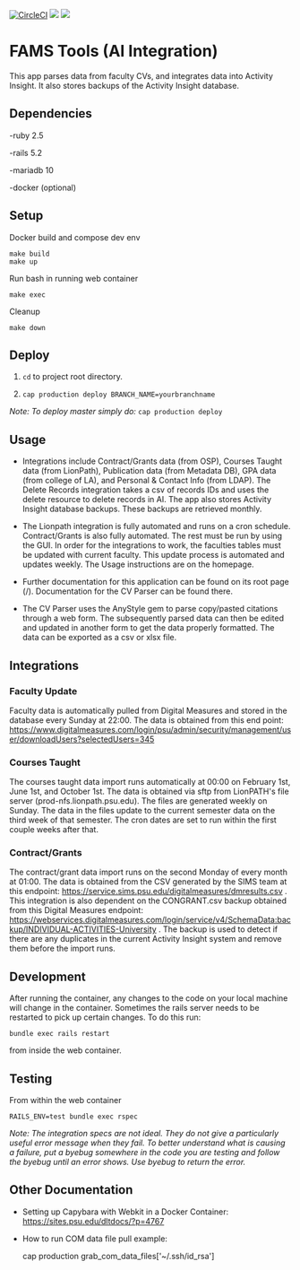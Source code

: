 [![CircleCI](https://circleci.com/gh/psu-stewardship/fams_tools.svg?style=svg)](https://circleci.com/gh/psu-stewardship/fams_tools)
<a href="https://codeclimate.com/github/psu-stewardship/fams_tools/test_coverage"><img src="https://api.codeclimate.com/v1/badges/34639426df49a5ab0419/test_coverage" /></a>
<a href="https://codeclimate.com/github/psu-stewardship/fams_tools/maintainability"><img src="https://api.codeclimate.com/v1/badges/34639426df49a5ab0419/maintainability" /></a>

# FAMS Tools (AI Integration)

This app parses data from faculty CVs, and integrates data into Activity Insight.  It also stores backups of the Activity Insight database.


## Dependencies

  -ruby 2.5
  
  -rails 5.2

  -mariadb 10
  
  -docker (optional)

## Setup

  Docker build and compose dev env
  
    make build
    make up
    
  Run bash in running web container
  
  `make exec`
  
  Cleanup
  
  `make down`
  
## Deploy

  1. `cd` to project root directory.

  2. `cap production deploy BRANCH_NAME=yourbranchname`

  *Note: To deploy master simply do:* `cap production deploy`

## Usage

  * Integrations include Contract/Grants data (from OSP), Courses Taught data (from LionPath), Publication data (from Metadata DB), GPA data (from college of LA), and Personal & Contact Info (from LDAP).  The Delete Records integration takes a csv of records IDs and uses the delete resource to delete records in AI.  The app also stores Activity Insight database backups.  These backups are retrieved monthly.
  
  * The Lionpath integration is fully automated and runs on a cron schedule.  Contract/Grants is also fully automated.  The rest must be run by using the GUI.  In order for the integrations to work, the faculties tables must be updated with current faculty.  This update process is automated and updates weekly.  The Usage instructions are on the homepage.
  
  * Further documentation for this application can be found on its root page (/).  Documentation for the CV Parser can be found there.
  
  * The CV Parser uses the AnyStyle gem to parse copy/pasted citations through a web form.  The subsequently parsed data can then be edited and updated in another form to get the data properly formatted.  The data can be exported as a csv or xlsx file.
  
## Integrations

### Faculty Update

Faculty data is automatically pulled from Digital Measures and stored in the database every Sunday at 22:00.  The data is obtained from this end point: https://www.digitalmeasures.com/login/psu/admin/security/management/user/downloadUsers?selectedUsers=345

### Courses Taught

The courses taught data import runs automatically at 00:00 on February 1st, June 1st, and October 1st.  The data is obtained via sftp from LionPATH's file server (prod-nfs.lionpath.psu.edu).  The files are generated weekly on Sunday.  The data in the files update to the current semester data on the third week of that semester.  The cron dates are set to run within the first couple weeks after that.

### Contract/Grants

The contract/grant data import runs on the second Monday of every month at 01:00.  The data is obtained from the CSV generated by the SIMS team at this endpoint: https://service.sims.psu.edu/digitalmeasures/dmresults.csv .  This integration is also dependent on the CONGRANT.csv backup obtained from this Digital Measures endpoint: https://webservices.digitalmeasures.com/login/service/v4/SchemaData:backup/INDIVIDUAL-ACTIVITIES-University .  The backup is used to detect if there are any duplicates in the current Activity Insight system and remove them before the import runs.
  
## Development

  After running the container, any changes to the code on your local machine will change in the container.  Sometimes the rails server needs to be restarted to pick up certain changes.  To do this run:
  
  `bundle exec rails restart`
  
  from inside the web container.
  
## Testing
  
  From within the web container
  
  `RAILS_ENV=test bundle exec rspec`
  
  *Note: The integration specs are not ideal.  They do not give a particularly useful error message when they fail.  To better understand what is causing a failure, put a byebug somewhere in the code you are testing and follow the byebug until an error shows.  Use byebug to return the error.*

## Other Documentation

* Setting up Capybara with Webkit in a Docker Container: https://sites.psu.edu/dltdocs/?p=4767
* How to run COM data file pull example:

    cap production grab_com_data_files['~/.ssh/id_rsa']


